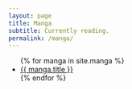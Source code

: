 ```yaml
---
layout: page
title: Manga
subtitle: Currently reading.
permalink: /manga/
---
```


<ul>
{% for manga in site.manga %}
  <li>
    <a href="{{ manga.external_url }}">{{ manga.title }}</a>
  </li>
{% endfor %}
</ul>

